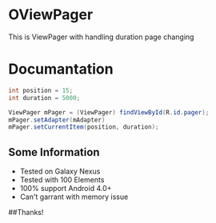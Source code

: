 OViewPager
==========

This is ViewPager with handling duration page changing

Documantation
=============

``` java
int position = 15;
int duration = 5000;

ViewPager mPager = (ViewPager) findViewById(R.id.pager);
mPager.setAdapter(mAdapter)
mPager.setCurrentItem(position, duration);
```

## Some Information
  * Tested on Galaxy Nexus
  * Tested with 100 Elements
  * 100% support Android 4.0+
  * Can't garrant with memory issue

##Thanks!

